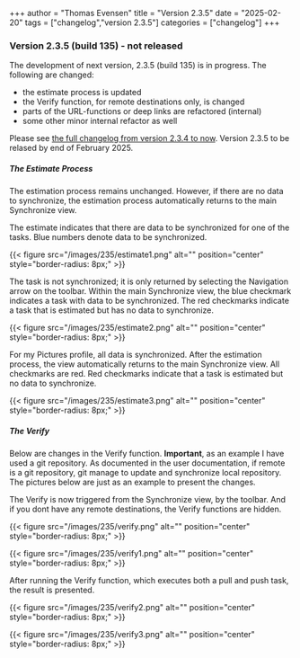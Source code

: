 +++
author = "Thomas Evensen"
title = "Version 2.3.5"
date = "2025-02-20"
tags = ["changelog","version 2.3.5"]
categories = ["changelog"]
+++

### Version 2.3.5 (build 135) - not released

The development of next version, 2.3.5 (build 135) is in progress. The following are changed:

- the estimate process is updated
- the Verify function, for remote destinations only, is changed
- parts of the URL-functions or deep links are refactored (internal)
- some other minor internal refactor as well

Please see [the full changelog from version 2.3.4 to now](https://github.com/rsyncOSX/RsyncUI/compare/v2.3.4...v2.3.5). Version 2.3.5 to be relased by end of February 2025.

##### The Estimate Process

The estimation process remains unchanged. However, if there are no data to synchronize, the estimation process automatically returns to the main Synchronize view.

The estimate indicates that there are data to be synchronized for one of the tasks. Blue numbers denote data to be synchronized.

{{< figure src="/images/235/estimate1.png" alt="" position="center" style="border-radius: 8px;" >}}

The task is not synchronized; it is only returned by selecting the Navigation arrow on the toolbar. Within the main Synchronize view, the blue checkmark indicates a task with data to be synchronized. The red checkmarks indicate a task that is estimated but has no data to synchronize.

{{< figure src="/images/235/estimate2.png" alt="" position="center" style="border-radius: 8px;" >}}

For my Pictures profile, all data is synchronized. After the estimation process, the view automatically returns to the main Synchronize view. All checkmarks are red. Red checkmarks indicate that a task is estimated but no data to synchronize.

{{< figure src="/images/235/estimate3.png" alt="" position="center" style="border-radius: 8px;" >}}

##### The Verify

Below are changes in the Verify function. **Important**, as an example I have used a git repository. As documented in the user documentation, if remote is a git repository, git manage to update and synchronize local repository. The pictures below are just as an example to present the changes.

The Verify is now triggered from the Synchronize view, by the toolbar. And if you dont have any remote destinations, the Verify functions are hidden.

{{< figure src="/images/235/verify.png" alt="" position="center" style="border-radius: 8px;" >}}

{{< figure src="/images/235/verify1.png" alt="" position="center" style="border-radius: 8px;" >}}

After running the Verify function, which executes both a pull and push task, the result is presented.

{{< figure src="/images/235/verify2.png" alt="" position="center" style="border-radius: 8px;" >}}

{{< figure src="/images/235/verify3.png" alt="" position="center" style="border-radius: 8px;" >}}
